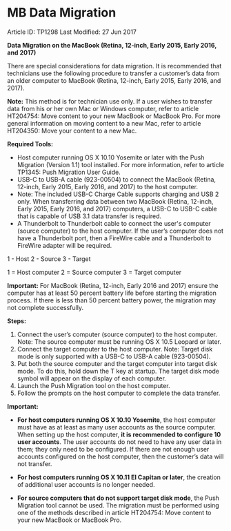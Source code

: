 # MB Data Migration

Article ID: TP1298
Last Modified:
27 Jun 2017

**Data Migration on the MacBook (Retina, 12-inch, Early 2015, Early 2016, and 2017)**

There are special considerations for data migration. It is recommended that technicians use the following procedure to transfer a customer’s data from an older computer to MacBook (Retina, 12-inch, Early 2015, Early 2016, and 2017).

**Note:** This method is for technician use only. If a user wishes to transfer data from his or her own Mac or Windows computer, refer to article HT204754: Move content to your new MacBook or MacBook Pro. For more general information on moving content to a new Mac, refer to article HT204350: Move your content to a new Mac.


**Required Tools:**

- Host computer running OS X 10.10 Yosemite or later with the Push Migration (Version 1.1) tool installed. For more information, refer to article TP1345: Push Migration User Guide.
- USB-C to USB-A cable (923-00504) to connect the MacBook (Retina, 12-inch, Early 2015, Early 2016, and 2017) to the host computer.
- Note: The included USB-C Charge Cable supports charging and USB 2 only. When transferring data between two MacBook (Retina, 12-inch, Early 2015, Early 2016, and 2017) computers, a USB-C to USB-C cable that is capable of USB 3.1 data transfer is required.
- A Thunderbolt to Thunderbolt cable to connect the user's computer (source computer) to the host computer. If the user’s computer does not have a Thunderbolt port, then a FireWire cable and a Thunderbolt to FireWire adapter will be required.

1 - Host       2 - Source       3 - Target

1 = Host computer
2 = Source computer
3 = Target computer

**Important:** For MacBook (Retina, 12-inch, Early 2016 and 2017) ensure the computer has at least 50 percent battery life before starting the migration process. If there is less than 50 percent battery power, the migration may not complete successfully.

**Steps:**

1. Connect the user’s computer (source computer) to the host computer. Note: The source computer must be running OS X 10.5 Leopard or later.
1. Connect the target computer to the host computer. Note: Target disk mode is only supported with a USB-C to USB-A cable (923-00504).
1. Put both the source computer and the target computer into target disk mode. To do this, hold down the T key at startup. The target disk mode symbol will appear on the display of each computer.
1. Launch the Push Migration tool on the host computer.
1. Follow the prompts on the host computer to complete the data transfer.

**Important:**

- **For host computers running OS X 10.10 Yosemite**, the host computer must have as at least as many user accounts as the source computer. When setting up the host computer, **it is recommended to configure 10 user accounts**. The user accounts do not need to have any user data in them; they only need to be configured. If there are not enough user accounts configured on the host computer, then the customer’s data will not transfer.

- **For host computers running OS X 10.11 El Capitan or later**, the creation of additional user accounts is no longer needed.

- **For source computers that do not support target disk mode**, the Push Migration tool cannot be used. The migration must be performed using one of the methods described in article HT204754: Move content to your new MacBook or MacBook Pro.
